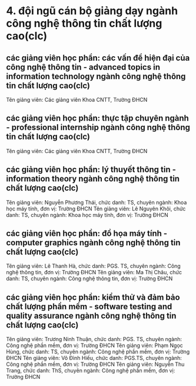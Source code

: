 # 4. đội ngũ cán bộ giảng dạy ngành công nghệ thông tin chất lượng cao(clc)
## các giảng viên học phần: các vấn đề hiện đại của công nghệ thông tin - advanced topics in information technology ngành công nghệ thông tin chất lượng cao(clc)
Tên giảng viên: Các giảng viên Khoa CNTT, Trường ĐHCN
## các giảng viên học phần: thực tập chuyên ngành - professional internship ngành công nghệ thông tin chất lượng cao(clc)
Tên giảng viên: Các giảng viên Khoa CNTT, Trường ĐHCN
## các giảng viên học phần: lý thuyết thông tin - information theory ngành công nghệ thông tin chất lượng cao(clc)
Tên giảng viên: Nguyễn Phương Thái, chức danh: TS, chuyên ngành: Khoa học máy tính, đơn vị: Trường ĐHCN
Tên giảng viên: Lê Nguyên Khôi, chức danh: TS, chuyên ngành: Khoa học máy tính, đơn vị: Trường ĐHCN
## các giảng viên học phần: đồ họa máy tính - computer graphics ngành công nghệ thông tin chất lượng cao(clc)
Tên giảng viên: Lê Thanh Hà, chức danh: PGS. TS, chuyên ngành: Công nghệ thông tin, đơn vị: Trường ĐHCN
Tên giảng viên: Ma Thị Châu, chức danh: TS, chuyên ngành: Công nghệ thông tin, đơn vị: Trường ĐHCN
## các giảng viên học phần: kiểm thử và đảm bảo chất lượng phần mềm - software testing and quality assurance ngành công nghệ thông tin chất lượng cao(clc)
Tên giảng viên: Trương Ninh Thuận, chức danh: PGS. TS, chuyên ngành: Công nghệ phần mềm, đơn vị: Trường ĐHCN
Tên giảng viên: Phạm Ngọc Hùng, chức danh: TS, chuyên ngành: Công nghệ phần mềm, đơn vị: Trường ĐHCN
Tên giảng viên: Võ Đình Hiếu, chức danh: PGS.TS, chuyên ngành: Công nghệ phần mềm, đơn vị: Trường ĐHCN
Tên giảng viên: Nguyễn Thu Trang, chức danh: ThS, chuyên ngành: Công nghệ phần mềm, đơn vị: Trường ĐHCN
